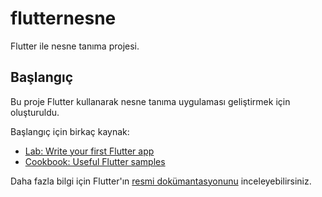 # flutternesne

Flutter ile nesne tanıma projesi.

## Başlangıç

Bu proje Flutter kullanarak nesne tanıma uygulaması geliştirmek için oluşturuldu.

Başlangıç için birkaç kaynak:

- [Lab: Write your first Flutter app](https://docs.flutter.dev/get-started/codelab)
- [Cookbook: Useful Flutter samples](https://docs.flutter.dev/cookbook)

Daha fazla bilgi için Flutter'ın
[resmi dokümantasyonunu](https://docs.flutter.dev/) inceleyebilirsiniz.
